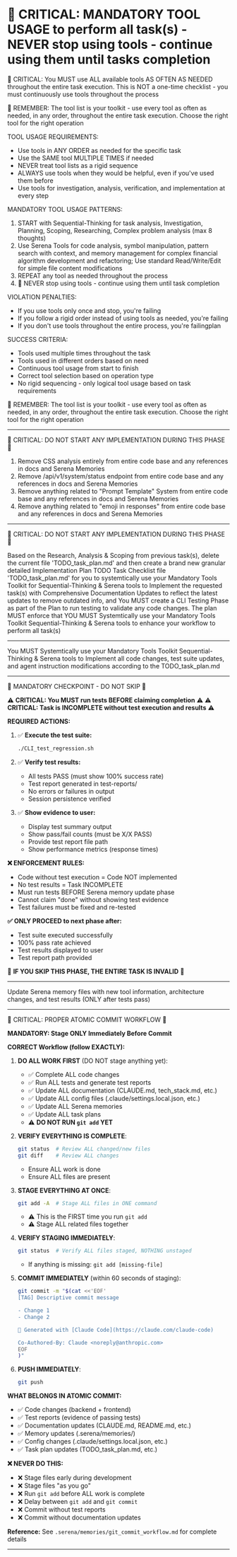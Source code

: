 # 🔴 CRITICAL: MANDATORY TOOL USAGE to perform all task(s) - NEVER stop using tools - continue using them until tasks completion

🔴 CRITICAL: You MUST use ALL available tools AS OFTEN AS NEEDED throughout the entire task execution. This is NOT a one-time checklist - you must continuously use tools throughout the process

🔴 REMEMBER: The tool list is your toolkit - use every tool as often as needed, in any order, throughout the entire task execution. Choose the right tool for the right operation

TOOL USAGE REQUIREMENTS:

- Use tools in ANY ORDER as needed for the specific task
- Use the SAME tool MULTIPLE TIMES if needed
- NEVER treat tool lists as a rigid sequence
- ALWAYS use tools when they would be helpful, even if you've used them before
- Use tools for investigation, analysis, verification, and implementation at every step

MANDATORY TOOL USAGE PATTERNS:

1. START with Sequential-Thinking for task analysis, Investigation, Planning, Scoping, Researching, Complex problem analysis (max 8 thoughts)
2. Use Serena Tools for code analysis, symbol manipulation, pattern search with context, and memory management for complex financial algorithm development and refactoring; Use standard Read/Write/Edit for simple file content modifications
3. REPEAT any tool as needed throughout the process
4. 🔴 NEVER stop using tools - continue using them until task completion

VIOLATION PENALTIES:

- If you use tools only once and stop, you're failing
- If you follow a rigid order instead of using tools as needed, you're failing
- If you don't use tools throughout the entire process, you're failingplan

SUCCESS CRITERIA:

- Tools used multiple times throughout the task
- Tools used in different orders based on need
- Continuous tool usage from start to finish
- Correct tool selection based on operation type
- No rigid sequencing - only logical tool usage based on task requirements

🔴 REMEMBER: The tool list is your toolkit - use every tool as often as needed, in any order, throughout the entire task execution. Choose the right tool for the right operation

---

<Research Topic Details> 🔴 CRITICAL: DO NOT START ANY IMPLEMENTATION DURING THIS PHASE 🔴

1. Remove CSS analysis entirely from entire code base and any references in docs and Serena Memories
2. Remove /api/v1/system/status endpoint from entire code base and any references in docs and Serena Memories
3. Remove anything related to "Prompt Template" System from entire code base and any references in docs and Serena Memories
4. Remove anything related to "emoji in responses" from entire code base and any references in docs and Serena Memories

---

<Planning Phase> 🔴 CRITICAL: DO NOT START ANY IMPLEMENTATION DURING THIS PHASE 🔴

Based on the Research, Analysis & Scoping from previous task(s), delete the current file 'TODO_task_plan.md' and then create a brand new granular detailed Implementation Plan TODO Task Checklist file 'TODO_task_plan.md' for you to systemtically use your Mandatory Tools Toolkit for Sequential-Thinking & Serena tools to Implement the requested task(s) with Comprehensive Documentation Updates to reflect the latest updates to remove outdated info, and You MUST create a CLI Testing Phase as part of the Plan to run testing to validate any code changes.  The plan MUST enforce that YOU MUST Systemtically use your Mandatory Tools Toolkit Sequential-Thinking & Serena tools to enhance your workflow to perform all task(s)

---

<Implementation Phase>

You MUST Systemtically use your Mandatory Tools Toolkit Sequential-Thinking & Serena tools to Implement all code changes, test suite updates, and agent instruction modifications according to the TODO_task_plan.md

---

<CLI Testing Phase> 🔴 MANDATORY CHECKPOINT - DO NOT SKIP 🔴

⚠️ **CRITICAL: You MUST run tests BEFORE claiming completion** ⚠️
⚠️ **CRITICAL: Task is INCOMPLETE without test execution and results** ⚠️

**REQUIRED ACTIONS:**

1. ✅ **Execute the test suite:**

   ```bash
   ./CLI_test_regression.sh
   ```

2. ✅ **Verify test results:**
   - All tests PASS (must show 100% success rate)
   - Test report generated in test-reports/
   - No errors or failures in output
   - Session persistence verified

3. ✅ **Show evidence to user:**
   - Display test summary output
   - Show pass/fail counts (must be X/X PASS)
   - Provide test report file path
   - Show performance metrics (response times)

**❌ ENFORCEMENT RULES:**

- Code without test execution = Code NOT implemented
- No test results = Task INCOMPLETE
- Must run tests BEFORE Serena memory update phase
- Cannot claim "done" without showing test evidence
- Test failures must be fixed and re-tested

**✅ ONLY PROCEED to next phase after:**

- Test suite executed successfully
- 100% pass rate achieved
- Test results displayed to user
- Test report path provided

🔴 **IF YOU SKIP THIS PHASE, THE ENTIRE TASK IS INVALID** 🔴

---

<Serena Update Memories Phase>

Update Serena memory files with new tool information, architecture changes, and test results (ONLY after tests pass)

---

<Final Git Commit Phase> 🔴 CRITICAL: PROPER ATOMIC COMMIT WORKFLOW 🔴

**MANDATORY: Stage ONLY Immediately Before Commit**

**CORRECT Workflow (follow EXACTLY):**

1. **DO ALL WORK FIRST** (DO NOT stage anything yet):
   - ✅ Complete ALL code changes
   - ✅ Run ALL tests and generate test reports
   - ✅ Update ALL documentation (CLAUDE.md, tech_stack.md, etc.)
   - ✅ Update ALL config files (.claude/settings.local.json, etc.)
   - ✅ Update ALL Serena memories
   - ✅ Update ALL task plans
   - ⚠️ **DO NOT RUN `git add` YET**

2. **VERIFY EVERYTHING IS COMPLETE**:

   ```bash
   git status  # Review ALL changed/new files
   git diff    # Review ALL changes
   ```

   - Ensure ALL work is done
   - Ensure ALL files are present

3. **STAGE EVERYTHING AT ONCE**:

   ```bash
   git add -A  # Stage ALL files in ONE command
   ```

   - ⚠️ This is the FIRST time you run `git add`
   - ⚠️ Stage ALL related files together

4. **VERIFY STAGING IMMEDIATELY**:

   ```bash
   git status  # Verify ALL files staged, NOTHING unstaged
   ```

   - If anything is missing: `git add [missing-file]`

5. **COMMIT IMMEDIATELY** (within 60 seconds of staging):

   ```bash
   git commit -m "$(cat <<'EOF'
   [TAG] Descriptive commit message

   - Change 1
   - Change 2

   🤖 Generated with [Claude Code](https://claude.com/claude-code)

   Co-Authored-By: Claude <noreply@anthropic.com>
   EOF
   )"
   ```

6. **PUSH IMMEDIATELY**:

   ```bash
   git push
   ```

**WHAT BELONGS IN ATOMIC COMMIT:**

- ✅ Code changes (backend + frontend)
- ✅ Test reports (evidence of passing tests)
- ✅ Documentation updates (CLAUDE.md, README.md, etc.)
- ✅ Memory updates (.serena/memories/)
- ✅ Config changes (.claude/settings.local.json, etc.)
- ✅ Task plan updates (TODO_task_plan.md, etc.)

**❌ NEVER DO THIS:**

- ❌ Stage files early during development
- ❌ Stage files "as you go"
- ❌ Run `git add` before ALL work is complete
- ❌ Delay between `git add` and `git commit`
- ❌ Commit without test reports
- ❌ Commit without documentation updates

**Reference:** See `.serena/memories/git_commit_workflow.md` for complete details

---
